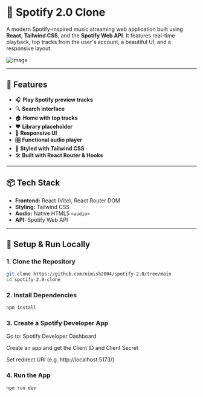 # 🎵 Spotify 2.0 Clone

A modern Spotify-inspired music streaming web application built using **React**, **Tailwind CSS**, and the **Spotify Web API**. It features real-time playback, top tracks from the user's account, a beautiful UI, and a responsive layout.

![image](https://github.com/user-attachments/assets/a46253a2-da88-42fd-a03e-15cc7a775bb0)

 <!-- Replace with actual screenshot if available -->

---

## 🚀 Features

- 🎧 **Play Spotify preview tracks**
- 🔍 **Search interface**
- 🏠 **Home with top tracks**
- ❤️ **Library placeholder**
- 📱 **Responsive UI**
- 🎛️ **Functional audio player**
- 🎨 **Styled with Tailwind CSS**
- 🛠️ **Built with React Router & Hooks**

---

## 📦 Tech Stack

- **Frontend:** React (Vite), React Router DOM
- **Styling:** Tailwind CSS
- **Audio:** Native HTML5 `<audio>`
- **API:** Spotify Web API

---

## 🔑 Setup & Run Locally

### 1. Clone the Repository
```bash
git clone https://github.com/nimish2004/spotify-2.0/tree/main
cd spotify-2.0-clone
 ```
### 2. Install Dependencies
 ```bash
npm install
```
### 3. Create a Spotify Developer App
Go to: Spotify Developer Dashboard

Create an app and get the Client ID and Client Secret

Set redirect URI (e.g. http://localhost:5173/)

### 4. Run the App
```bash
npm run dev
```
